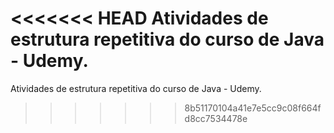 <<<<<<< HEAD
Atividades de estrutura repetitiva do curso de Java - Udemy.
=======
Atividades de estrutura repetitiva do curso de Java - Udemy.
>>>>>>> 8b51170104a41e7e5cc9c08f664fd8cc7534478e
